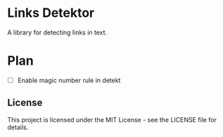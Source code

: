 # Links Detektor

A library for detecting links in text.

# Plan
- [ ] Enable magic number rule in detekt

## License

This project is licensed under the MIT License - see the LICENSE file for details.
